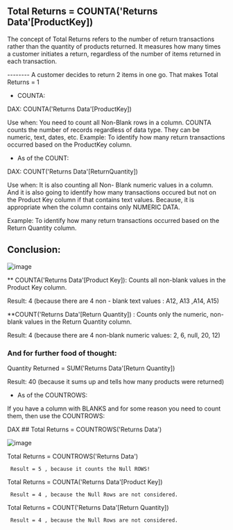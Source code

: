 
## Total Returns = COUNTA('Returns Data'[ProductKey])

The concept of Total Returns refers to the number of return transactions rather than the quantity of products returned. It measures how many times a customer initiates a return, regardless of the number of items returned in each transaction.

-------- A customer decides to return 2 items in one go. That makes Total Returns = 1 

* COUNTA: 

DAX: COUNTA('Returns Data'[ProductKey])

Use when: You need to count all Non-Blank rows in a column. COUNTA counts the number of records regardless of data type. They can be numeric, text, dates, etc. 
Example: To identify how many return transactions occurred based on the ProductKey column.

* As of the COUNT:
 
DAX: COUNT('Returns Data'[ReturnQuantity]) 

Use when: It is also counting all Non- Blank numeric values in a column. And it is also going to identify how many transactions occured but not on the Product Key column if that contains text values. Because, it is appropriate when the column contains only NUMERIC DATA.

Example: To identify how many return transactions occurred based on the Return Quantity column.

## Conclusion: 

![image](https://github.com/marialyk77/PowerBI_Code_Diary/assets/139682076/a8ba51dc-e509-4857-aa1c-8f98331f0688)

** COUNTA('Returns Data'[Product Key]): Counts all non-blank values in the Product Key column.

Result: 4 (because there are 4 non - blank text values : A12, A13 ,A14, A15)
 
**COUNT('Returns Data'[Return Quantity]) : Counts only the numeric, non-blank values in the Return Quantity column.

Result: 4 (because there are 4 non-blank numeric values: 2, 6, null, 20, 12)

### And for further food of thought: 

Quantity Returned = SUM('Returns Data'[Return Quantity])

Result: 40 (because it sums up and tells how many products were returned) 


+ As of the COUNTROWS: 

If you have a column with BLANKS and for some reason you need to count them, then use the COUNTROWS:  

DAX ## Total Returns = COUNTROWS('Returns Data')

![image](https://github.com/marialyk77/PowerBI_Code_Diary/assets/139682076/97076e5e-be0f-498e-abf5-bc2f8d7feab4)

Total Returns = COUNTROWS('Returns Data') 

     Result = 5 , because it counts the Null ROWS! 

Total Returns = COUNTA('Returns Data'[Product Key]) 

     Result = 4 , because the Null Rows are not considered. 

Total Returns = COUNT('Returns Data'[Return Quantity]) 

     Result = 4 , because the Null Rows are not considered. 



